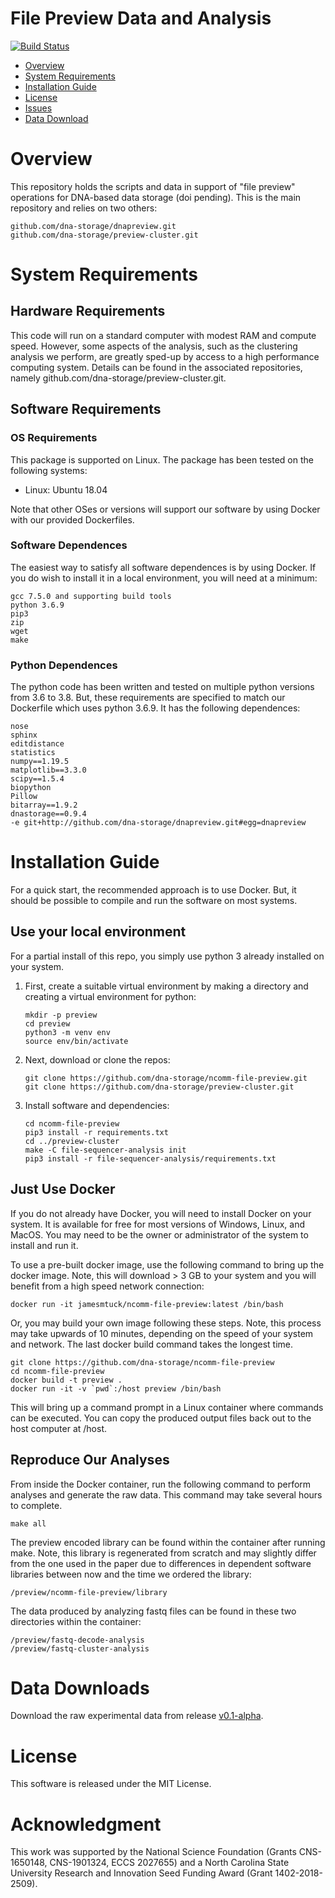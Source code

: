 # File Preview Data and Analysis

[![Build Status](https://travis-ci.com/dna-storage/ncomm-file-preview.svg?branch=main)](https://travis-ci.com/dna-storage/ncomm-file-preview)

- [Overview](#overview)
- [System Requirements](#system-requirements)
- [Installation Guide](#installation-guide)
- [License](#license)
- [Issues](https://github.com/dna-storage/ncomm-file-preview/issues)
- [Data Download](#data-downloads)

# Overview

This repository holds the scripts and data in support of "file preview" operations for DNA-based data storage (doi pending). This is the main repository and relies on two others:
   ```
   github.com/dna-storage/dnapreview.git
   github.com/dna-storage/preview-cluster.git
   ```

# System Requirements

## Hardware Requirements
This code will run on a standard computer with modest RAM and compute speed. However, some aspects of the analysis, such as the clustering analysis we perform, are greatly sped-up by access to a high performance computing system. Details can be found in the associated repositories, namely github.com/dna-storage/preview-cluster.git.

## Software Requirements
### OS Requirements
This package is supported on Linux. The package has been tested on the following systems:

+ Linux: Ubuntu 18.04

Note that other OSes or versions will support our software by using Docker with our provided Dockerfiles.

### Software Dependences

The easiest way to satisfy all software dependences is by using Docker. If you do wish to install it in a local environment, you will need at a minimum:

```
gcc 7.5.0 and supporting build tools
python 3.6.9
pip3
zip
wget
make
```

### Python Dependences

The python code has been written and tested on multiple python versions from 3.6 to 3.8. But, these requirements are specified to match our Dockerfile which uses python 3.6.9. It has the following dependences:

```
nose
sphinx
editdistance
statistics
numpy==1.19.5
matplotlib==3.3.0
scipy==1.5.4
biopython
Pillow
bitarray==1.9.2
dnastorage==0.9.4
-e git+http://github.com/dna-storage/dnapreview.git#egg=dnapreview
```

# Installation Guide

For a quick start, the recommended approach is to use Docker.  But, it should be possible to compile and run the software on most systems.

## Use your local environment 

For a partial install of this repo, you simply use python 3 already installed on your system.

1. First, create a suitable virtual environment by making a directory and creating a virtual environment for python:

    ```
    mkdir -p preview
    cd preview
    python3 -m venv env
    source env/bin/activate
    ```

2. Next, download or clone the repos:

    ```    
    git clone https://github.com/dna-storage/ncomm-file-preview.git 
    git clone https://github.com/dna-storage/preview-cluster.git 
    ```

3. Install software and dependencies:

    ```
    cd ncomm-file-preview
    pip3 install -r requirements.txt
    cd ../preview-cluster
    make -C file-sequencer-analysis init
    pip3 install -r file-sequencer-analysis/requirements.txt	

    ```

## Just Use Docker

If you do not already have Docker, you will need to install Docker on your system. It is available for free for most versions of Windows, Linux, and MacOS. You may need to be the owner or administrator of the system to install and run it.

To use a pre-built docker image, use the following command to bring up the docker image. Note, this will download > 3 GB to your system and you will benefit from a high speed network connection:

    docker run -it jamesmtuck/ncomm-file-preview:latest /bin/bash

Or, you may build your own image following these steps. Note, this process may take upwards of 10 minutes, depending on the speed of your system and network. The last docker build command takes the longest time.

    git clone https://github.com/dna-storage/ncomm-file-preview
    cd ncomm-file-preview
    docker build -t preview .
    docker run -it -v `pwd`:/host preview /bin/bash

This will bring up a command prompt in a Linux container where commands can be executed. You can copy the produced output files back out to the host computer at /host.

## Reproduce Our Analyses

From inside the Docker container, run the following command to perform analyses and generate the raw data. This command may take several hours to complete.

```
make all
```

The preview encoded library can be found within the container after running make. Note, this library is regenerated from scratch and may slightly differ from the one used in the paper due to differences in dependent software libraries between now and the time we ordered the library:
```
/preview/ncomm-file-preview/library
```

The data produced by analyzing fastq files can be found in these two directories within the container:
```
/preview/fastq-decode-analysis
/preview/fastq-cluster-analysis

```

# Data Downloads

Download the raw experimental data from release [v0.1-alpha](https://github.com/dna-storage/ncomm-file-preview/releases/tag/v0.1-alpha).

# License

This software is released under the MIT License.

# Acknowledgment

This work was supported by the National Science Foundation (Grants CNS-1650148, CNS-1901324, ECCS 2027655) and a North Carolina State University Research and Innovation Seed Funding Award (Grant 1402-2018-2509).
